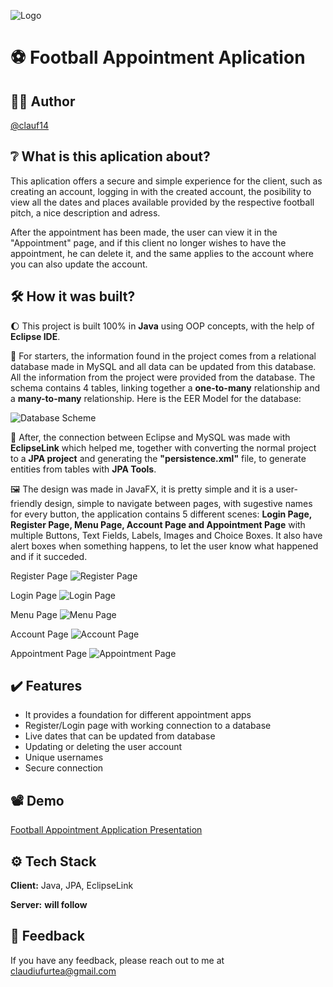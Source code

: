 
![Logo](https://i.imgur.com/wOUxPX3.png)


# ⚽ Football Appointment Aplication



 

## 👨‍🎓 Author

[@clauf14](https://www.github.com/clauf14)


## ❔ What is this aplication about?
This aplication offers a secure and simple experience for the client, such as creating an account, logging in with the created account, the posibility to view all the dates and places available provided by the respective football pitch, a nice description and adress.

 After the appointment has been made, the user can view it in the "Appointment" page, and if this client no longer wishes to have the appointment, he can delete it, and the same applies to the account where you can also update the account.
## 🛠️  How it was built?
🌔 This project is built 100% in **Java** using OOP concepts, with the help of **Eclipse IDE**.

💾 For starters, the information found in the project comes from a relational database made in MySQL and all data can be updated from this database. All the information from the project were provided from the database. The schema contains 4 tables, linking together a **one-to-many** relationship and a **many-to-many** relationship. Here is the EER Model for the database:

![Database Scheme](https://i.imgur.com/QGF7Jo9.png)

🔗 After, the connection between Eclipse and MySQL was made with **EclipseLink** which helped me, together with converting the normal project to a **JPA project** and generating the **"persistence.xml"** file, to generate entities from tables with **JPA Tools**.

🖼️ The design was made in JavaFX, it is pretty simple and it is a user-friendly design, simple to navigate between pages, with sugestive names for every button, the application contains 5 different scenes: **Login Page, Register Page, Menu Page, Account Page and Appointment Page** with multiple Buttons, Text Fields, Labels, Images and Choice Boxes. It also have alert boxes when something happens, to let the user know what happened and if it succeded.

Register Page
![Register Page](https://i.imgur.com/GwpoALZ.png)

Login Page
![Login Page](https://i.imgur.com/ZnUci6Y.png)

Menu Page
![Menu Page](https://i.imgur.com/aCwYtTP.png)

Account Page
![Account Page](https://i.imgur.com/DmoCl8R.png)

Appointment Page
![Appointment Page](https://i.imgur.com/Z4T8sfO.png)
## ✔️ Features

- It provides a foundation for different appointment apps
- Register/Login page with working connection to a database
- Live dates that can be updated from database
- Updating or deleting the user account
- Unique usernames
- Secure connection


## 📽️ Demo

[Football Appointment Application Presentation](https://youtu.be/6qYj1UdOwKk)


## ⚙️ Tech Stack

**Client:** Java, JPA, EclipseLink

**Server:** **will follow**


## 🙏 Feedback

If you have any feedback, please reach out to me at claudiufurtea@gmail.com

